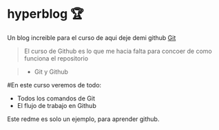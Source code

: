 # hyperblog 🏆
Un blog increible para el curso de aqui deje demi github [Git](https://github.com/robertggz/hyperblog "Git")

>El curso de Github es lo que me hacia falta para concoer de como funciona el repositorio

>- Git y Github

#En este curso veremos de todo:
-  Todos los comandos de Git
-  El flujo de trabajo en Github

Este redme es solo un ejemplo, para aprender github.
